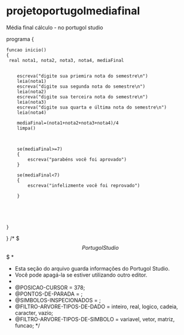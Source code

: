 # projetoportugolmediafinal
Média final cálculo - no portugol studio

programa
{
	
	funcao inicio()
	{
	 real nota1, nota2, nota3, nota4, mediaFinal
          
	 
		escreva("digite sua priemira nota do semestre\n")
		leia(nota1)
		escreva("digite sua segunda nota do semestre\n")
		leia(nota2)
		escreva("digite sua terceira nota do semestre\n")
		leia(nota3)
		escreva("digite sua quarta e última nota do semestre\n")
		leia(nota4)

		mediaFinal=(nota1+nota2+nota3+nota4)/4
		limpa()

	  

		se(mediaFinal>=7)
		{
			escreva("parabéns você foi aprovado")
		}

		se(mediaFinal<7)
		{
			escreva("infelizmente você foi reprovado")
			
		}

         
		
		
		
	}
}
/* $$$ Portugol Studio $$$ 
 * 
 * Esta seção do arquivo guarda informações do Portugol Studio.
 * Você pode apagá-la se estiver utilizando outro editor.
 * 
 * @POSICAO-CURSOR = 378; 
 * @PONTOS-DE-PARADA = ;
 * @SIMBOLOS-INSPECIONADOS = ;
 * @FILTRO-ARVORE-TIPOS-DE-DADO = inteiro, real, logico, cadeia, caracter, vazio;
 * @FILTRO-ARVORE-TIPOS-DE-SIMBOLO = variavel, vetor, matriz, funcao;
 */
